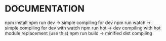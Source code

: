 # DOCUMENTATION 
npm install
npm run dev -> simple compiling for dev
npm run watch -> simple compiling for dev with watch
npm run hot -> dev compiling with hot module replacement (use this)
npm run build -> minified dist compiling
